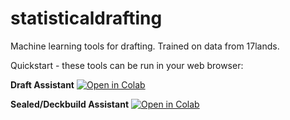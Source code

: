 # statisticaldrafting
Machine learning tools for drafting. Trained on data from 17lands. 

Quickstart - these tools can be run in your web browser: 

**Draft Assistant** [![Open in Colab](https://colab.research.google.com/assets/colab-badge.svg)](https://colab.research.google.com/github/danieljbrooks/statistical-drafting/blob/main/notebooks/colab_draft_assistant.ipynb)

**Sealed/Deckbuild Assistant** [![Open in Colab](https://colab.research.google.com/assets/colab-badge.svg)](https://colab.research.google.com/github/danieljbrooks/statistical-drafting/blob/main/notebooks/colab_sealed_assistant.ipynb)

